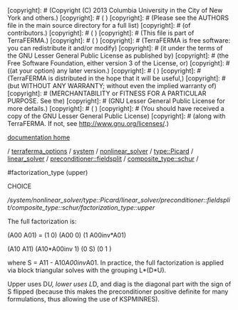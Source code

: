[copyright]: # (Copyright (C) 2013 Columbia University in the City of New York and others.)
[copyright]: # ( )
[copyright]: # (Please see the AUTHORS file in the main source directory for a full list)
[copyright]: # (of contributors.)
[copyright]: # ( )
[copyright]: # (This file is part of TerraFERMA.)
[copyright]: # ( )
[copyright]: # (TerraFERMA is free software: you can redistribute it and/or modify)
[copyright]: # (it under the terms of the GNU Lesser General Public License as published by)
[copyright]: # (the Free Software Foundation, either version 3 of the License, or)
[copyright]: # ((at your option) any later version.)
[copyright]: # ( )
[copyright]: # (TerraFERMA is distributed in the hope that it will be useful,)
[copyright]: # (but WITHOUT ANY WARRANTY; without even the implied warranty of)
[copyright]: # (MERCHANTABILITY or FITNESS FOR A PARTICULAR PURPOSE. See the)
[copyright]: # (GNU Lesser General Public License for more details.)
[copyright]: # ( )
[copyright]: # (You should have received a copy of the GNU Lesser General Public License)
[copyright]: # (along with TerraFERMA. If not, see <http://www.gnu.org/licenses/>.)

[documentation home](Documentation)

/ [terraferma_options](../../../../../../../terraferma_options) / [system](../../../../../../system) / [nonlinear_solver](../../../../../nonlinear_solver) / [type::Picard](../../../../type__Picard) / [linear_solver](../../../linear_solver) / [preconditioner::fieldsplit](../../preconditioner__fieldsplit) / [composite_type::schur](../composite_type__schur) /

#factorization_type (upper)

CHOICE 

*/system/nonlinear_solver/type::Picard/linear_solver/preconditioner::fieldsplit/composite_type::schur/factorization_type::upper*

The full factorization is:

(A00   A01)  = (1           0) (A00   0) (1  A00inv*A01)

(A10   A11)    (A10*A00inv  1) (0     S) (0         1  )

where S = A11 - A10*A00inv*A01. In practice, the full factorization is applied via block triangular solves 
with the grouping L*(D*U).

Upper uses D*U, lower uses L*D, and diag is the diagonal part with the sign of S flipped (because 
this makes the preconditioner positive definite for many formulations, thus allowing the use of KSPMINRES).

[autogenerated]: # (This file was automatically generated from the schema file:/home/cwilson/repos/github/TerraFERMA/TerraFERMA/buckettools/schemas/solvers.rng.)

